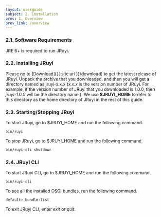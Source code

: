 ```yaml
---
layout: userguide
subject: 2. Installation
prev: 1. Overview
prev_link: /overview
---
```


### <a name="requirements"></a>2.1. Software Requirements 

JRE 6+ is required to run JRuyi.

### <a name="install"></a>2.2. Installing JRuyi

Please go to [Download]({{ site.url }}/download) to get the latest release of JRuyi.  Unpack the archive that you downloaded, and then you will get a directory named as jruyi-x.x.x (_x.x.x_ is the version number of JRuyi.  For example, if the version number of JRuyi that you downloaded is 1.0.0, then _jruyi-1.0.0_ will be the directory name.).  We use **$JRUYI_HOME** to refer to this directory as the home directory of JRuyi in the rest of this guide.

### <a name="startstop"></a>2.3. Starting/Stopping JRuyi

To start JRuyi, go to $JRUYI_HOME and run the following command.

```bash
bin/ruyi
```
To stop JRuyi, go to $JRUYI_HOME and run the following command.

```bash
bin/ruyi-cli shutdown
```

### <a name="cli"></a>2.4. JRuyi CLI

To start JRuyi CLI, go to $JRUYI_HOME and run the following command.

```bash
bin/ruyi-cli
```

To see all the installed OSGi bundles, run the following command.

```bash
default> bundle:list
```

To exit JRuyi CLI, enter _exit_ or _quit_.

